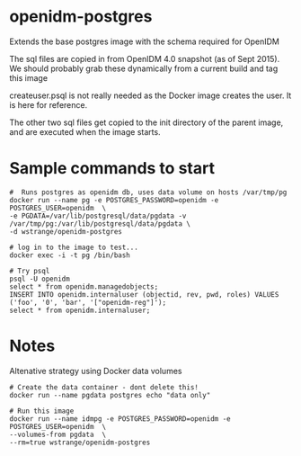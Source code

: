# openidm-postgres

Extends the base postgres image with the schema required for OpenIDM


The sql files are copied in from OpenIDM 4.0 snapshot (as of Sept 2015).
We should probably grab these dynamically from a current build and tag this image

createuser.psql is not really needed as the Docker image creates the user. It is here for reference.

The other two sql files get copied to the init directory of the parent image, and are executed when the image starts.

# Sample commands to start

```
#  Runs postgres as openidm db, uses data volume on hosts /var/tmp/pg
docker run --name pg -e POSTGRES_PASSWORD=openidm -e POSTGRES_USER=openidm  \
-e PGDATA=/var/lib/postgresql/data/pgdata -v /var/tmp/pg:/var/lib/postgresql/data/pgdata \
-d wstrange/openidm-postgres

# log in to the image to test...
docker exec -i -t pg /bin/bash

# Try psql
psql -U openidm
select * from openidm.managedobjects;
INSERT INTO openidm.internaluser (objectid, rev, pwd, roles) VALUES ('foo', '0', 'bar', '["openidm-reg"]');
select * from openidm.internaluser;

```

# Notes

Altenative strategy using Docker data volumes


```
# Create the data container - dont delete this!
docker run --name pgdata postgres echo "data only"

# Run this image
docker run --name idmpg -e POSTGRES_PASSWORD=openidm -e POSTGRES_USER=openidm  \
--volumes-from pgdata  \
--rm=true wstrange/openidm-postgres
```
